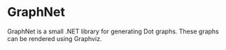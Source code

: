 GraphNet
========

GraphNet is a small .NET library for generating Dot graphs. These graphs can be rendered using Graphviz.